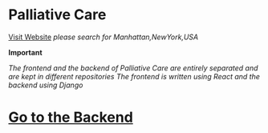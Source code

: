 # Palliative Care

[Visit Website](https://palliativecare.netlify.app/)
 *please search for Manhattan,NewYork,USA*



**Important**

*The frontend and the backend of Palliative Care are entirely separated and are kept in different repositories*
*The frontend is written using React and the backend using Django*
# [Go to the Backend](https://github.com/Kaushal-Dhungel/palliativecare-backend)
